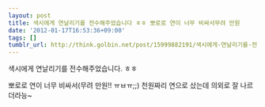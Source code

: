 ```yaml
---
layout: post
title: 색시에게 연날리기를 전수해주었습니다 ㅎㅎ 뽀로로 연이 너무 비싸서무려 만원
date: '2012-01-17T16:53:36+09:00'
tags: []
tumblr_url: http://think.golbin.net/post/15999882191/색시에게-연날리기를-전수해주었습니다-ㅎㅎ-뽀로로-연이-너무-비싸서무려-만원
---
```

색시에게 연날리기를 전수해주었습니다. ㅎㅎ

뽀로로 연이 너무 비싸서(무려 만원!! ㅠㅂㅠ;;) 천원짜리 연으로 샀는데 의외로 잘 나르더라능~
